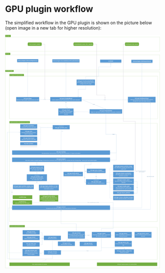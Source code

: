 # GPU plugin workflow

The simplified workflow in the GPU plugin is shown on the picture below (open image in a new tab for higher resolution):

![GPU plugin workflow](images/ov_intel_gpu_plugin_diagram.png)